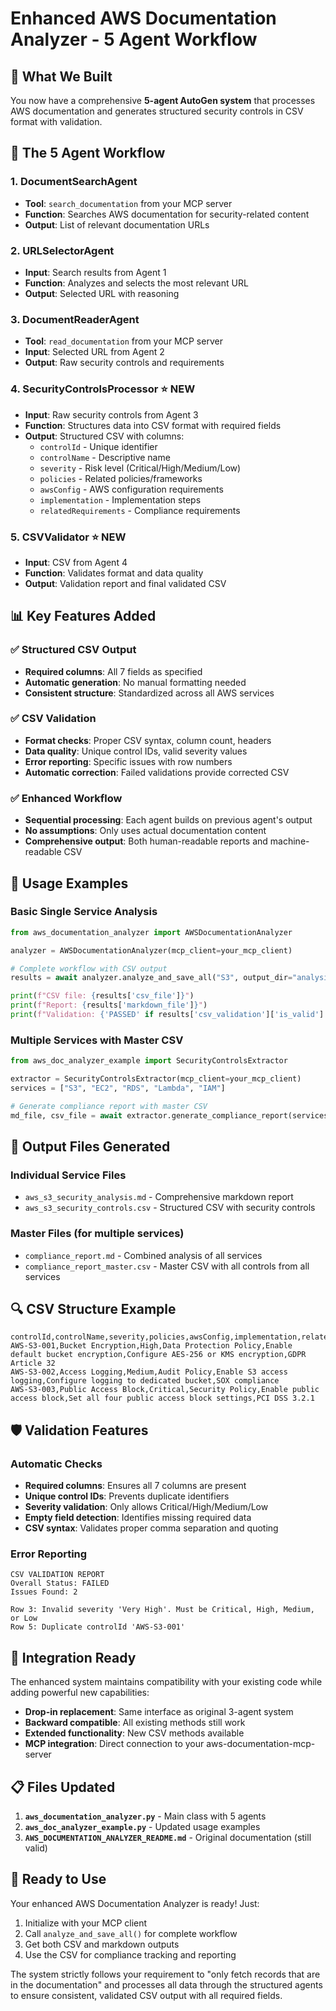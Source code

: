 # Enhanced AWS Documentation Analyzer - 5 Agent Workflow

## 🎯 What We Built

You now have a comprehensive **5-agent AutoGen system** that processes AWS documentation and generates structured security controls in CSV format with validation.

## 🤖 The 5 Agent Workflow

### 1. **DocumentSearchAgent**
- **Tool**: `search_documentation` from your MCP server
- **Function**: Searches AWS documentation for security-related content
- **Output**: List of relevant documentation URLs

### 2. **URLSelectorAgent** 
- **Input**: Search results from Agent 1
- **Function**: Analyzes and selects the most relevant URL
- **Output**: Selected URL with reasoning

### 3. **DocumentReaderAgent**
- **Tool**: `read_documentation` from your MCP server
- **Input**: Selected URL from Agent 2
- **Output**: Raw security controls and requirements

### 4. **SecurityControlsProcessor** ⭐ NEW
- **Input**: Raw security controls from Agent 3
- **Function**: Structures data into CSV format with required fields
- **Output**: Structured CSV with columns:
  - `controlId` - Unique identifier
  - `controlName` - Descriptive name
  - `severity` - Risk level (Critical/High/Medium/Low)
  - `policies` - Related policies/frameworks
  - `awsConfig` - AWS configuration requirements
  - `implementation` - Implementation steps
  - `relatedRequirements` - Compliance requirements

### 5. **CSVValidator** ⭐ NEW
- **Input**: CSV from Agent 4
- **Function**: Validates format and data quality
- **Output**: Validation report and final validated CSV

## 📊 Key Features Added

### ✅ Structured CSV Output
- **Required columns**: All 7 fields as specified
- **Automatic generation**: No manual formatting needed
- **Consistent structure**: Standardized across all AWS services

### ✅ CSV Validation
- **Format checks**: Proper CSV syntax, column count, headers
- **Data quality**: Unique control IDs, valid severity values
- **Error reporting**: Specific issues with row numbers
- **Automatic correction**: Failed validations provide corrected CSV

### ✅ Enhanced Workflow
- **Sequential processing**: Each agent builds on previous agent's output
- **No assumptions**: Only uses actual documentation content
- **Comprehensive output**: Both human-readable reports and machine-readable CSV

## 🚀 Usage Examples

### Basic Single Service Analysis
```python
from aws_documentation_analyzer import AWSDocumentationAnalyzer

analyzer = AWSDocumentationAnalyzer(mcp_client=your_mcp_client)

# Complete workflow with CSV output
results = await analyzer.analyze_and_save_all("S3", output_dir="analysis")

print(f"CSV file: {results['csv_file']}")
print(f"Report: {results['markdown_file']}")
print(f"Validation: {'PASSED' if results['csv_validation']['is_valid'] else 'FAILED'}")
```

### Multiple Services with Master CSV
```python
from aws_doc_analyzer_example import SecurityControlsExtractor

extractor = SecurityControlsExtractor(mcp_client=your_mcp_client)
services = ["S3", "EC2", "RDS", "Lambda", "IAM"]

# Generate compliance report with master CSV
md_file, csv_file = await extractor.generate_compliance_report(services)
```

## 📁 Output Files Generated

### Individual Service Files
- `aws_s3_security_analysis.md` - Comprehensive markdown report
- `aws_s3_security_controls.csv` - Structured CSV with security controls

### Master Files (for multiple services)
- `compliance_report.md` - Combined analysis of all services
- `compliance_report_master.csv` - Master CSV with all controls from all services

## 🔍 CSV Structure Example

```csv
controlId,controlName,severity,policies,awsConfig,implementation,relatedRequirements
AWS-S3-001,Bucket Encryption,High,Data Protection Policy,Enable default bucket encryption,Configure AES-256 or KMS encryption,GDPR Article 32
AWS-S3-002,Access Logging,Medium,Audit Policy,Enable S3 access logging,Configure logging to dedicated bucket,SOX compliance
AWS-S3-003,Public Access Block,Critical,Security Policy,Enable public access block,Set all four public access block settings,PCI DSS 3.2.1
```

## 🛡️ Validation Features

### Automatic Checks
- **Required columns**: Ensures all 7 columns are present
- **Unique control IDs**: Prevents duplicate identifiers
- **Severity validation**: Only allows Critical/High/Medium/Low
- **Empty field detection**: Identifies missing required data
- **CSV syntax**: Validates proper comma separation and quoting

### Error Reporting
```
CSV VALIDATION REPORT
Overall Status: FAILED
Issues Found: 2

Row 3: Invalid severity 'Very High'. Must be Critical, High, Medium, or Low
Row 5: Duplicate controlId 'AWS-S3-001'
```

## 🔧 Integration Ready

The enhanced system maintains compatibility with your existing code while adding powerful new capabilities:

- **Drop-in replacement**: Same interface as original 3-agent system
- **Backward compatible**: All existing methods still work
- **Extended functionality**: New CSV methods available
- **MCP integration**: Direct connection to your aws-documentation-mcp-server

## 📋 Files Updated

1. **`aws_documentation_analyzer.py`** - Main class with 5 agents
2. **`aws_doc_analyzer_example.py`** - Updated usage examples
3. **`AWS_DOCUMENTATION_ANALYZER_README.md`** - Original documentation (still valid)

## 🎉 Ready to Use

Your enhanced AWS Documentation Analyzer is ready! Just:

1. Initialize with your MCP client
2. Call `analyze_and_save_all()` for complete workflow
3. Get both CSV and markdown outputs
4. Use the CSV for compliance tracking and reporting

The system strictly follows your requirement to "only fetch records that are in the documentation" and processes all data through the structured agents to ensure consistent, validated CSV output with all required fields.
